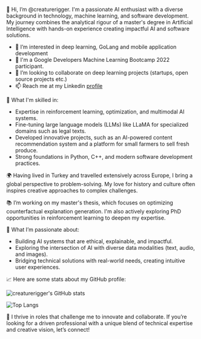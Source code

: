 👋 Hi, I’m @creaturerigger. I'm a passionate AI enthusiast with a diverse background in technology, machine learning, and software development. My journey combines the analytical rigour of a master's degree in Artificial Intelligence with hands-on experience creating impactful AI and software solutions.

- 👀 I’m interested in deep learning, GoLang and mobile application development
- 🌱 I'm a Google Developers Machine Learning Bootcamp 2022 participant.
- 💞️ I’m looking to collaborate on deep learning projects (startups, open source projects etc.)
- 📫 Reach me at my Linkedin [profile](https://www.linkedin.com/in/volkan-bakir)

🚀 What I'm skilled in:

- Expertise in reinforcement learning, optimization, and multimodal AI systems.
- Fine-tuning large language models (LLMs) like LLaMA for specialized domains such as legal texts.
- Developed innovative projects, such as an AI-powered content recommendation system and a platform for small farmers to sell fresh produce.
- Strong foundations in Python, C++, and modern software development practices.

🌍 Having lived in Turkey and travelled extensively across Europe, I bring a global perspective to problem-solving. My love for history and culture often inspires creative approaches to complex challenges.

📚 I’m working on my master's thesis, which focuses on optimizing counterfactual explanation generation. I'm also actively exploring PhD opportunities in reinforcement learning to deepen my expertise.

🎯 What I’m passionate about:

- Building AI systems that are ethical, explainable, and impactful.
- Exploring the intersection of AI with diverse data modalities (text, audio, and images).
- Bridging technical solutions with real-world needs, creating intuitive user experiences.

📈 Here are some stats about my GitHub profile:

![creaturerigger's GitHub stats](https://github-readme-stats.vercel.app/api?username=creaturerigger&show_icons=true&theme=tokyonight)

![Top Langs](https://github-readme-stats.vercel.app/api/top-langs/?username=creaturerigger&size_weight=0.5&count_weight=0.5&theme=tokyonight)


🌟 I thrive in roles that challenge me to innovate and collaborate. If you’re looking for a driven professional with a unique blend of technical expertise and creative vision, let’s connect!

<!---
creaturerigger/creaturerigger is a ✨ special ✨ repository because its `README.md` (this file) appears on your GitHub profile.
You can click the Preview link to take a look at your changes.
--->
